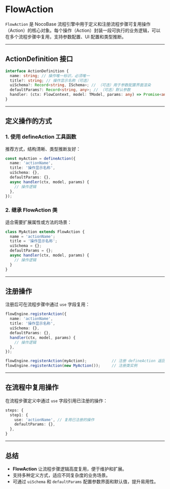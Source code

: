 # FlowAction

`FlowAction` 是 NocoBase 流程引擎中用于定义和注册流程步骤可复用操作（Action）的核心对象。每个操作（Action）封装一段可执行的业务逻辑，可以在多个流程步骤中复用，支持参数配置、UI 配置和类型推断。

---

## ActionDefinition 接口

```ts
interface ActionDefinition {
  name: string; // 操作唯一标识，必须唯一
  title?: string; // 操作显示名称（可选）
  uiSchema?: Record<string, ISchema>; // （可选）用于参数配置界面渲染
  defaultParams?: Record<string, any>; // （可选）默认参数
  handler: (ctx: FlowContext, model: TModel, params: any) => Promise<any> | any; // 操作执行逻辑
}
```

---

## 定义操作的方式

### 1. 使用 defineAction 工具函数

推荐方式，结构清晰、类型推断友好：

```ts
const myAction = defineAction({
  name: 'actionName',
  title: '操作显示名称',
  uiSchema: {},
  defaultParams: {},
  async handler(ctx, model, params) {
    // 操作逻辑
  },
});
```

### 2. 继承 FlowAction 类

适合需要扩展属性或方法的场景：

```ts
class MyAction extends FlowAction {
  name = 'actionName';
  title = '操作显示名称';
  uiSchema = {};
  defaultParams = {};
  async handler(ctx, model, params) {
    // 操作逻辑
  }
}
```

---

## 注册操作

注册后可在流程步骤中通过 `use` 字段复用：

```ts
flowEngine.registerAction({
  name: 'actionName',
  title: '操作显示名称',
  uiSchema: {},
  defaultParams: {},
  handler(ctx, model, params) {
    // 操作逻辑
  },
});

flowEngine.registerAction(myAction);           // 注册 defineAction 返回的对象
flowEngine.registerAction(new MyAction());     // 注册类实例
```

---

## 在流程中复用操作

在流程步骤定义中通过 `use` 字段引用已注册的操作：

```ts
steps: {
  step1: {
    use: 'actionName', // 复用已注册的操作
    defaultParams: {},
  },
}
```

---

## 总结

- **FlowAction** 让流程步骤逻辑高度复用，便于维护和扩展。
- 支持多种定义方式，适应不同复杂度的业务场景。
- 可通过 `uiSchema` 和 `defaultParams` 配置参数界面和默认值，提升易用性。

